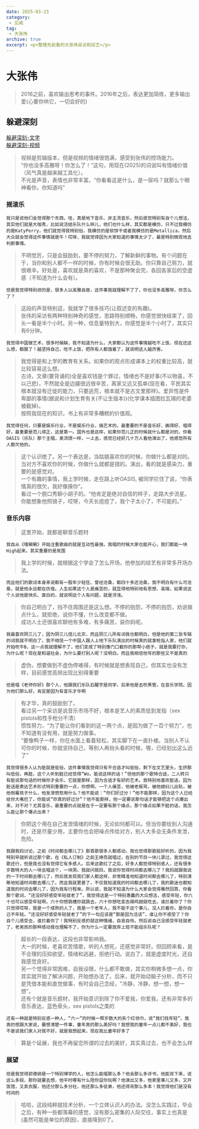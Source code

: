 ```yaml
---
date: 2025-03-23
category:
 - 见闻
tag:
 - 大张伟
archive: true
excerpt: <p>整理先前看的大张伟采访和综艺</p>
---
```

# 大张伟
>2016之前，喜欢输出思考的事件。2016年之后，表达更加简练，更多输出爱(心要你哄它，一切会好的)

## 躲避深刻
[躲避深刻-文字](https://ent.ifeng.com/fcd/special/dazhangwei/)  
[躲避深刻-视频](https://www.bilibili.com/video/BV11x411T7u9)

>视频是剪辑版本，但是视频的情绪很饱满，感受到张伟的控场能力。  
>“你也没多高雅呀！你怎么了！”这句，用现在(2025)的词说叫有情绪价值（风气真是越来越工具化）。  
>不光是声音，表情也非常丰富。“你看看这是什么，是一尿吗？就那么个眼神看你，你知道吗”

### 摇滚乐
`我只是说他们会觉得那个东西，哇，真是地下音乐、非主流音乐，然后感觉特别有自个儿想法，其实他们就是大咖秀，比如说活结乐队什么样儿，他们也什么样，其实都是模仿，只不过我模仿的是KatyPerry，他们就觉得我特别俗，我模仿的是软饼干或者我模仿的是Metallica，然后大众就会觉得这件事情就是牛！哎呀，我就觉得因为大家知道的事情太少了，最是特别微观地去判断事情。`

> 不明觉厉，只是会鼓励到，要不停的努力，了解新鲜的事物。有个问题在于，当你和别人都不一样的时候，你有时候会很无助。你只靠自己努力，就很艰辛。好处是，喜欢就是真的喜欢，不是那种聚会完，各回各家后的空虚感（不知道为什么会有）。

`但是我觉得特别烦的是，很多人以高雅自居，这件事我就理解不了了，你也没多高雅呀，你怎么了？`
> 这段的声音特别逗，我就学了很多技巧(让叙述变的有趣)。  
> 张伟的采访有两种特别神奇的感觉，思路特别顺畅，你感觉很快结束了，回头一看是半个小时。另一种，信息量特别大，你感觉是半个小时了，其实只有6分钟。

`我觉得中国做艺术，很多时候缺，我不知道为什么，大家都认为这件事情越吃不上饭，现在还这么想，都服了！越坚持自己，吃不上饭，把所有人都饿着了，就说明这人越厉害。`
> 我觉得是和上学的教育有关系。如果你的观点形成课本上的权重比较高，就比较容易这么想。  
> 古诗，文章(要背诵的)全是喜欢钱是个罪过，情绪也不是好事(不以物喜，不以己悲)，不然就全是边疆很远很辛苦，离家又远又孤单(现在看，平民其实根本就没有迁徙的能力，只要逃荒，根本就不是古文里那样)。爱异性是件卑鄙的事情(据说和计划生育有关(不让生版本))(化学课本插图拉瓦锡的老婆被截掉)。   
> 按照我现在的知识，书上有非常多糟糕的价值观。

`我觉得任何，只要是娱乐行业，不是娱乐行业，搞艺术的，最重要的不是音乐好、画得好、唱得好，最重要是范儿得正，这是第一。国外也是这样，如果你范儿正的时候就什么都是对的，你看OASIS（乐队）那个主唱，臭流氓一样，一上去，感觉已经好几十万人看他演出了，他感觉所有人都欠他的。`

> 这个认识绝了。另一个表达是，当姑娘喜欢你的时候，你做什么都是对的。当对方不喜欢你的时候，你做什么就都是错的。演出，看的就是感染力，重要的是感觉对。  
> 一个有趣的事情，我上学时候，走在路上听OASIS, 被同学拦住了说，“你表情真的很欠，我好像揍你”。  
> 看过一个脱口秀聊小胡子的。“他肯定是绝对自信的样子，走路大步流星。你能想象他照镜子，哎呀，今天长痘痘了，我个子太小了，不可能的。”


### 音乐内容
>这里开始，就都是聊音乐题材

`我自从《嘻唰唰》开始注重歌曲的就是互动性最强，我唱的时候大家也能开心，我们都能一块High起来。其实重要的是氛围`

> 我上学的时候，就根据这个学会了怎么开场，他参加的综艺有非常多开场办法。

`而且他们的歌词本身来说都有一股年少轻狂、曾经沧桑，都四十多还沧桑，我不明白有什么可沧桑，就是他永远都在彷徨。人生如果这个人是痛苦的，就显得他特别地有思想、高端，如果说这个人说他是快乐、直白的，就说明这个人有问题，就是浮浅。`

> 你自己明白了，挡不住周围还是这么想。不停的抱怨，不停的抱怨，劝说做点什么，就拒绝，说你不懂，什么改变都不做。  
> 成功人士还很喜欢聊他有多难，有多痛苦，装你妈呢。

`我最喜欢阴三儿了，因为阴三儿倍儿北京，而且阴三儿所有词我也都明白，但是他的第二张专辑的词我就不明白了，我不相信一个中国人跟人上地下乐队演出的时候真的就拿枪指人家，他们就开始吹牛B，这一点我就理解不了，他们变成了特别像门口截你的那帮小痞子，就是我要打你，为什么呢？现在是和谐社会，为什么要打别人呢？没明白。而且我相信他写的那些又不是真的`

> 虚伪，想要做到不虚伪停难得，有时候就是想表现自己，但其实也没有怎样，目前感觉高频出现比别得重要

`但是唱《老师你好》那个人，他跟我们乐队石醒宇是同学，后来他是去吹黑管，在音乐学院。因为他们那么好，肯定是因为有音乐才华啊`

> 有才华，真的鼓励到了。  
> 看过另一个采访是说音乐市场不好，根本是艺人的素质低到发指（sex pistols和性手枪分不清）  
> 惯性努力，“为了能让你们看到的这一两个点，是因为做了一百个努力”，也不知道有没有用，就是努力做事。  
> “要像鸭子一样，你在水面上看着轻松，其实脚下在一直扑棱。当别人不认可你的时候，你就坚持自己，等别人再抬头看的时候，喔，已经划出这么远了”

`我觉得很多人认为脏就是低俗，这件事情我觉得只有不合适才叫低俗，剩下在文艺里头，生挤那叫低俗，再脏，这个人听到脏已经觉得“Wo，能说这样的话！”但他的那个歌特合适，二人转只有脏说那句话的时候你才会乐，它就是那样，因为合适才有好的艺术。我特别地喜欢脏话，因为脏话是表达艺术形式特别重要的一点，你想啊，一个人痛苦，他被老板骂，被他媳妇儿出轨，被他倒霉孩子什么，他发泄愤怒用什么？他不能说：“你们好过分！”他不能那样，因为这个人已经给你大嘴巴了，你能说“你真的好过分”？他不能那样，他一定要说那句话才能够把这个点爆出来，对不对？尤其音乐，最重要的点就是在于一定要有那个燥点，那个燥点如果不脏的话，我怎么能让那个爆点出来？`

> 你把这个用在自己发泄情绪的时候，无论如何都可以。但当你要给别人沟通时，还是尽量少用，主要你也会把噪点传给对方，别人大多会无条件发泄，危险。

`我跟我妈讨论，之前《时间都去哪儿了》那首歌很多人都感动，我也觉得那歌挺好听的，因为我特别早就听说过那个歌，在《私人订制》之前王峥亮就唱过，在别的节目一块儿录过，我觉得这歌还行，但是我也没有觉得它有多感人。后来这歌红了之后，好多人都觉得特别感人，还有很多岁数特大的人一块去唱这个，一块哭。我就问我妈，我说你觉得时间都去哪儿了？我妈就跟我说的一下时间都去哪儿了，然后我发现我们家人都这样，非常精准地知道时间都去哪儿了，特别清晰地知道时间都去哪儿了。而且我就更甚了，不仅我知道我的时间都去哪儿了，我的歌迷也都知道我的时间去哪儿了，因为我有行程单。所以说，我就不知道为什么大家会觉得蓦然回首，你看那个歌词，“还没好好感受年轻就老了”，我觉得这是一个特别愚蠢的大众想法，感受年轻，你六十也可以感受年轻啊，六十你想跳槽你就跳去，六十你想吃变态辣鸡翅就吃去，谁拦着你了？你只觉得哎呀，我是一个成熟的人了，我是一个老年人，我不能干这个事儿，没人拦着你，是你自己不年轻。“还没好好感受年轻就老了”的下一句应该是“那是因为活该”，谁让你不感受了？你自个儿感受去，谁拦着你了！我特别反感的就这种情绪，自哀自怜，然后说自己没感受年轻就老了，老男孩的那种感动我也理解不了，你为什么一定要放弃上班不能组乐队呢？`

> 超长的一段表达，这段也非常影响我。  
> 大一的时候，老喜欢苦情歌，听的人想死，还感觉非常好。但回顾来看，是不合理的压抑欲望，情绪和逃避，拒绝行动。说白了，就是虚度时光，还自我感觉良好。  
> 另一个觉得非常困难，自我设限，什么都不敢做，其实你稍微多想一点，你其实就开始了解决问题，开始想办法了。后来，就开始动脑子分析，而不只是凭借本能和直觉做事，有时会自己念经，"冷静，冷静，想一想，想一想"。  
> 还有个就是音乐题材，我开始意识到除了你不爱我，你爱我，还有非常多的音乐表达，蓝色骨头，sex pistols之类的

`还有一种就是特别反感一种人，“六一”的时候一帮岁数大的系个红领巾，说“我们找年轻”，我真的想跟大家说，要想清楚一件事，童年真的那么美好吗？我想我的童年一点儿都不美好，我也不是说我们家人对我不好，就是我想起来，现在我比童年好多了`

> 算是个延展，我也不再留恋所谓的过去的美好，其实真过去，也不会怎么样


### 展望
`但是我觉得郭德纲是一个特别博学的人，他怎么能唱那么多？他会那么多评书，他能背下来，说这么多段，那你就要去想，他平时哪有什么陪你逗你玩啊？他演出又多，他家里事儿又多，又开饭馆，又卖衣服，他还分那么多分社，他还那么多徒弟，他还得背那么多本！我觉得他们是没有时间的`
> 哈哈，这段纯粹就技术分析，一个立体认识人的办法。没怎么实践过，毕业之后，有种一些都落幕的感觉，没有那么密集的人际交往，事实上也真是(虽然可能是单位的原因)，直接降到0了。
